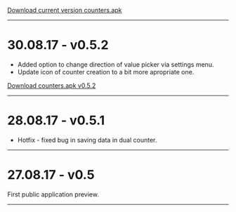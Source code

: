[Download current version counters.apk](counters-signed-0.5.2.apk)
* * *

# [](#header-1)30.08.17 - v0.5.2
- Added option to change direction of value picker via settings menu.
- Update icon of counter creation to a bit more apropriate one.

[Download counters.apk v0.5.2](counters-signed-0.5.2.apk)
* * *

# [](#header-1)28.08.17 - v0.5.1
- Hotfix - fixed bug in saving data in dual counter.
* * *

# [](#header-1)27.08.17 - v0.5
First public application preview.
* * *